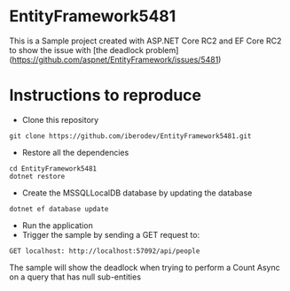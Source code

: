 # EntityFramework5481

This is a Sample project created with ASP.NET Core RC2 and EF Core RC2
to show the issue with [the deadlock problem] (https://github.com/aspnet/EntityFramework/issues/5481)

# Instructions to reproduce
* Clone this repository 
```
git clone https://github.com/iberodev/EntityFramework5481.git
```
* Restore all the dependencies
```
cd EntityFramework5481
dotnet restore
```
* Create the MSSQLLocalDB database by updating the database
```
dotnet ef database update
```
* Run the application
* Trigger the sample by sending a GET request to:
```
GET localhost: http://localhost:57092/api/people
```

The sample will show the deadlock when trying to perform a Count Async on a query that has null sub-entities
